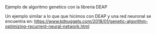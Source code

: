 Ejemplo de algoritmo genetico con la libreria DEAP

Un ejemplo similar a lo que que hicimos con DEAP y una red neuronal se encuentra en: 
https://www.kdnuggets.com/2018/01/genetic-algorithm-optimizing-recurrent-neural-network.html

